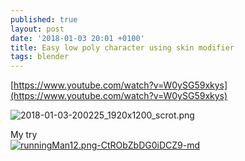 ```yaml
---
published: true
layout: post
date: '2018-01-03 20:01 +0100'
title: Easy low poly character using skin modifier
tags: blender
---
```

[https://www.youtube.com/watch?v=W0ySG59xkys](https://www.youtube.com/watch?v=W0ySG59xkys)

![2018-01-03-200225_1920x1200_scrot.png]({{site.baseurl}}/media/2018-01-03-200225_1920x1200_scrot.png)

My try  
[![runningMan12.png-CtRObZbDG0iDCZ9-md](https://i.imgur.com/ZSFbGYel.jpg)](https://i.imgur.com/ZSFbGYe.jpg)

